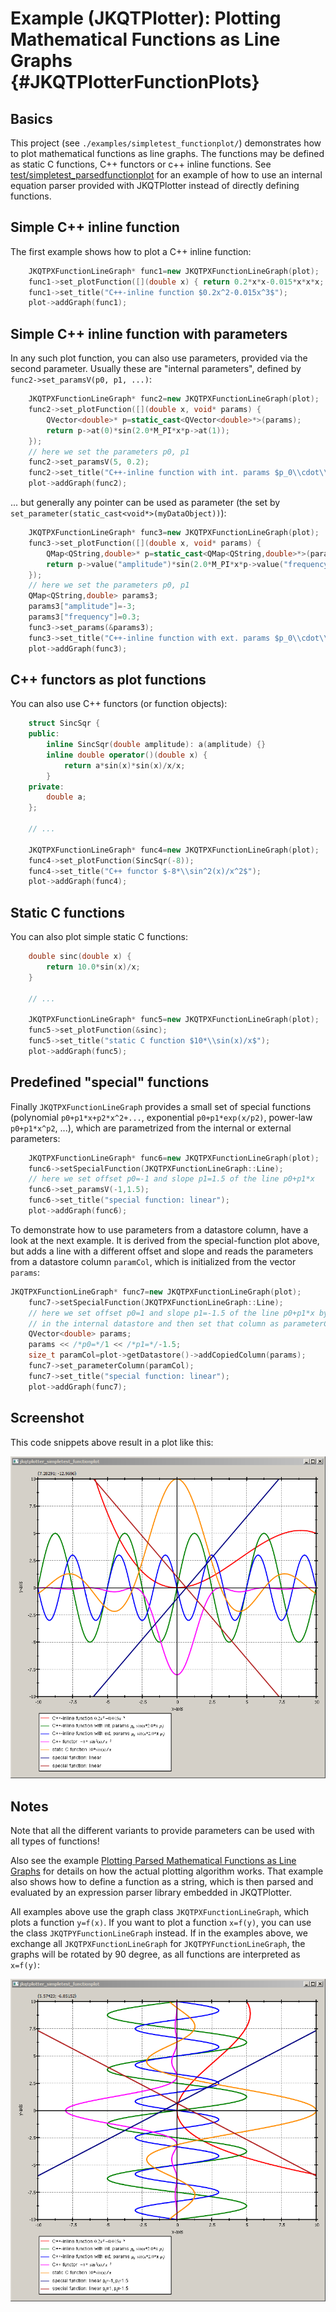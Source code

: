 # Example (JKQTPlotter): Plotting Mathematical Functions as Line Graphs {#JKQTPlotterFunctionPlots}
## Basics
This project (see `./examples/simpletest_functionplot/`) demonstrates how to plot mathematical functions as line graphs. The functions may be defined as static C functions, C++ functors or c++ inline functions. See [test/simpletest_parsedfunctionplot](../simpletest_parsedfunctionplot) for an example of how to use an internal equation parser provided with JKQTPlotter instead of directly defining functions.

## Simple C++ inline function
The first example shows how to plot a C++ inline function: 
```.cpp
    JKQTPXFunctionLineGraph* func1=new JKQTPXFunctionLineGraph(plot);
    func1->set_plotFunction([](double x) { return 0.2*x*x-0.015*x*x*x; });
    func1->set_title("C++-inline function $0.2x^2-0.015x^3$");
    plot->addGraph(func1);
```

## Simple C++ inline function with parameters
In any such plot function, you can also use parameters, provided via the second parameter. Usually these are "internal parameters", defined by `func2->set_paramsV(p0, p1, ...)`:
```.cpp
    JKQTPXFunctionLineGraph* func2=new JKQTPXFunctionLineGraph(plot);
    func2->set_plotFunction([](double x, void* params) {
        QVector<double>* p=static_cast<QVector<double>*>(params);
        return p->at(0)*sin(2.0*M_PI*x*p->at(1));
    });
    // here we set the parameters p0, p1
    func2->set_paramsV(5, 0.2);
    func2->set_title("C++-inline function with int. params $p_0\\cdot\\sin(x*2.0*\\pi\\cdot p_1)$");
    plot->addGraph(func2);
```

... but generally any pointer can be used as parameter (the set by `set_parameter(static_cast<void*>(myDataObject))`):
```.cpp
    JKQTPXFunctionLineGraph* func3=new JKQTPXFunctionLineGraph(plot);
    func3->set_plotFunction([](double x, void* params) {
        QMap<QString,double>* p=static_cast<QMap<QString,double>*>(params);
        return p->value("amplitude")*sin(2.0*M_PI*x*p->value("frequency"));
    });
    // here we set the parameters p0, p1
    QMap<QString,double> params3;
    params3["amplitude"]=-3;
    params3["frequency"]=0.3;
    func3->set_params(&params3);
    func3->set_title("C++-inline function with ext. params $p_0\\cdot\\sin(x*2.0*\\pi\\cdot p_1)$");
    plot->addGraph(func3);
```

## C++ functors as plot functions
You can also use C++ functors (or function objects):
```.cpp
    struct SincSqr {
    public:
        inline SincSqr(double amplitude): a(amplitude) {}
        inline double operator()(double x) {
            return a*sin(x)*sin(x)/x/x;
        }
    private:
        double a;
    };

    // ...
    
    JKQTPXFunctionLineGraph* func4=new JKQTPXFunctionLineGraph(plot);
    func4->set_plotFunction(SincSqr(-8));
    func4->set_title("C++ functor $-8*\\sin^2(x)/x^2$");
    plot->addGraph(func4);
```

## Static C functions
You can also plot simple static C functions:
```.cpp
    double sinc(double x) {
        return 10.0*sin(x)/x;
    }
    
    // ...

    JKQTPXFunctionLineGraph* func5=new JKQTPXFunctionLineGraph(plot);
    func5->set_plotFunction(&sinc);
    func5->set_title("static C function $10*\\sin(x)/x$");
    plot->addGraph(func5);
```

## Predefined "special" functions
Finally `JKQTPXFunctionLineGraph` provides a small set of special functions (polynomial `p0+p1*x+p2*x^2+...`, exponential `p0+p1*exp(x/p2)`, power-law `p0+p1*x^p2`, ...), which are parametrized from the internal or external parameters:
```.cpp
    JKQTPXFunctionLineGraph* func6=new JKQTPXFunctionLineGraph(plot);
    func6->setSpecialFunction(JKQTPXFunctionLineGraph::Line);
    // here we set offset p0=-1 and slope p1=1.5 of the line p0+p1*x
    func6->set_paramsV(-1,1.5);
    func6->set_title("special function: linear");
    plot->addGraph(func6);
```

To demonstrate how to use parameters from a datastore column, have a look at the next example. It is derived from the special-function plot above, but adds a line with a different offset and slope and reads the parameters from a datastore column `paramCol`, which is initialized from the vector `params`:
```.cpp
JKQTPXFunctionLineGraph* func7=new JKQTPXFunctionLineGraph(plot);
    func7->setSpecialFunction(JKQTPXFunctionLineGraph::Line);
    // here we set offset p0=1 and slope p1=-1.5 of the line p0+p1*x by adding these into a column
    // in the internal datastore and then set that column as parameterColumn for the function graph
    QVector<double> params;
    params << /*p0=*/1 << /*p1=*/-1.5;
    size_t paramCol=plot->getDatastore()->addCopiedColumn(params);
    func7->set_parameterColumn(paramCol);
    func7->set_title("special function: linear");
    plot->addGraph(func7);
```

## Screenshot
This code snippets above result in a plot like this:

![jkqtplotter_simpletest_functionplot](../../screenshots/jkqtplotter_simpletest_functionplot.png)

## Notes
Note that all the different variants to provide parameters can be used with all types of functions!

Also see the example [Plotting Parsed Mathematical Functions as Line Graphs](../simpletest_parsedfunctionplot) for details on how the actual plotting algorithm works. That example also shows how to define a function as a string, which is then parsed and evaluated by an expression parser library embedded in JKQTPlotter.

All examples above use the graph class `JKQTPXFunctionLineGraph`, which plots a function `y=f(x)`. If you want to plot a function `x=f(y)`, you can use the class `JKQTPYFunctionLineGraph` instead. If in the examples above, we exchange all `JKQTPXFunctionLineGraph` for `JKQTPYFunctionLineGraph`, the graphs will be rotated by 90 degree, as all functions are interpreted as `x=f(y)`:

![jkqtplotter_simpletest_functionplot_fy](../../screenshots/jkqtplotter_simpletest_functionplot_fy.png)


